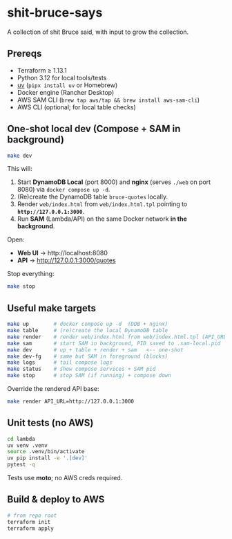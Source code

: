 # shit-bruce-says

A collection of shit Bruce said, with input to grow the collection.

## Prereqs

- Terraform ≥ 1.13.1
- Python 3.12 for local tools/tests
- [uv](https://github.com/astral-sh/uv) (`pipx install uv` or Homebrew)
- Docker engine (Rancher Desktop)
- AWS SAM CLI (`brew tap aws/tap && brew install aws-sam-cli`)
- AWS CLI (optional; for local table checks)

## One-shot local dev (Compose + SAM in background)

```bash
make dev
```

This will:

1. Start **DynamoDB Local** (port 8000) and **nginx** (serves `./web` on port 8080) via `docker compose up -d`.
2. (Re)create the DynamoDB table `bruce-quotes` locally.
3. Render `web/index.html` from `web/index.html.tpl` pointing to **`http://127.0.0.1:3000`**.
4. Run **SAM** (Lambda/API) on the same Docker network **in the background**.

Open:

- **Web UI** → http://localhost:8080
- **API** → http://127.0.0.1:3000/quotes

Stop everything:

```bash
make stop
```

## Useful make targets

```bash
make up        # docker compose up -d  (DDB + nginx)
make table     # (re)create the local DynamoDB table
make render    # render web/index.html from web/index.html.tpl (API_URL overridable)
make sam       # start SAM in background, PID saved to .sam-local.pid
make dev       # up + table + render + sam   <-- one-shot
make dev-fg    # same but SAM in foreground (blocks)
make logs      # tail compose logs
make status    # show compose services + SAM pid
make stop      # stop SAM (if running) + compose down
```

Override the rendered API base:

```bash
make render API_URL=http://127.0.0.1:3000
```

## Unit tests (no AWS)

```bash
cd lambda
uv venv .venv
source .venv/bin/activate
uv pip install -e '.[dev]'
pytest -q
```

Tests use **moto**; no AWS creds required.

## Build & deploy to AWS

```bash
# from repo root
terraform init
terraform apply
```
